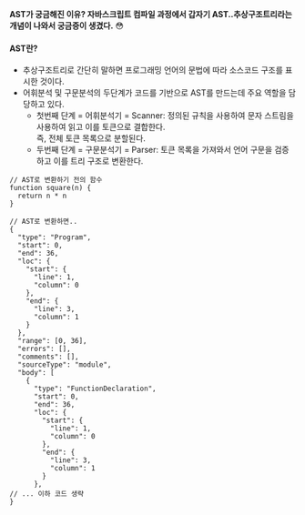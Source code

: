 **AST가 궁금해진 이유? 자바스크립트 컴파일 과정에서 갑자기 AST..추상구조트리라는 개념이 나와서 궁금증이 생겼다.** :flushed:

#### AST란?
* 추상구조트리로 간단히 말하면 프로그래밍 언어의 문법에 따라 소스코드 구조를 표시한 것이다.
* 어휘분석 및 구문분석의 두단계가 코드를 기반으로 AST를 만드는데 주요 역할을 담당하고 있다.
  * 첫번째 단계 = 어휘분석기 = Scanner: 정의된 규칙을 사용하여 문자 스트림을 사용하여 읽고 이를 토큰으로 결합한다. <br>즉, 전체 토큰 목록으로 분할된다.
  * 두번째 단계 = 구문분석기 = Parser: 토큰 목록을 가져와서 언어 구문을 검증하고 이를 트리 구조로 변환한다.

```
// AST로 변환하기 전의 함수
function square(n) {
  return n * n
}

// AST로 변환하면..
{
  "type": "Program",
  "start": 0,
  "end": 36,
  "loc": {
    "start": {
      "line": 1,
      "column": 0
    },
    "end": {
      "line": 3,
      "column": 1
    }
  },
  "range": [0, 36],
  "errors": [],
  "comments": [],
  "sourceType": "module",
  "body": [
    {
      "type": "FunctionDeclaration",
      "start": 0,
      "end": 36,
      "loc": {
        "start": {
          "line": 1,
          "column": 0
        },
        "end": {
          "line": 3,
          "column": 1
        }
      },
// ... 이하 코드 생략
}
```
